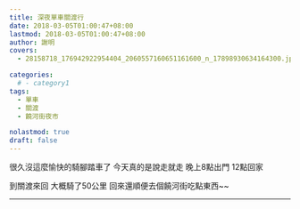 ```yaml
---
title: 深夜單車關渡行
date: 2018-03-05T01:00:47+08:00
lastmod: 2018-03-05T01:00:47+08:00
author: 謝明
covers:
  - 28158718_176942922954404_2060557160651161600_n_17898930634164300.jpg

categories:
  # - category1
tags:
  - 單車
  - 關渡
  - 饒河街夜市

nolastmod: true
draft: false
---
```


很久沒這麼愉快的騎腳踏車了
今天真的是說走就走
晚上8點出門 12點回家

到關渡來回 大概騎了50公里
回來還順便去個饒河街吃點東西~~

<!--more-->
___